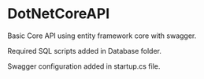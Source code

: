 # DotNetCoreAPI
Basic Core API using entity framework core with swagger.

Required SQL scripts added in Database folder.

Swagger configuration added in startup.cs file.
